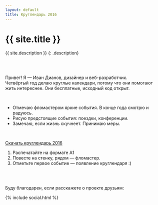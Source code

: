 ```yaml
---
layout: default
title: Круглендарь 2016
---
```


{{ site.title }}
===

{{ site.description }}
{: .description}

<br>
<br>
  
Привет! Я — Иван Дианов, дизайнер и веб-разработчик.  
Четвёртый год делаю круглые календари, потому что они помогают жить интереснее. 
Они бесплатные, исходный код открыт.

<br>

* Отмечаю фломастером яркие события. В конце года смотрю и радуюсь.
* Рисую предстоящие события: поездки, конференции.
* Замечаю, если жизнь скучнеет. Принимаю меры.

<br>

<a href="#" class="btn">Скачать круглендарь 2016</a>

1. Распечатайте на формате А1
1. Повесте на стенку, рядом — фломастер.
1. Отметьте первое событие — появление круглендаря :)

<br>
<br>

Буду благодарен, если расскажете о проекте друзьям:

{% include social.html %}
